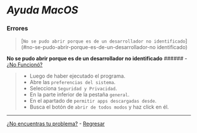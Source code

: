 # _Ayuda MacOS_
### Errores
> [`No se pudo abrir porque es de un desarrollador no identificado`](#no-se-pudo-abrir-porque-es-de-un-desarrollador-no identificado)

**No se pudo abrir porque es de un desarrollador no identificado** ###### - [¿No Funcionó?](https://github.com/shernandezz/zoom-links#mi-problema-no-fue-resuelto-por-la-ayuda)

>+ Luego de haber ejecutado el programa.
>+ Abre las `preferencias del sistema`.
>+ Selecciona `Seguridad y Privacidad`.
>+ En la parte inferior de la pestaña `general`.
>+ En el apartado de `permitir apps descargadas desde`.
>+ Busca el botón de `abrir de todos modos` y haz click en él.


***
[¿No encuentras tu problema?](https://github.com/shernandezz/zoom-links#mi-problema-no-está-listado) - [Regresar](https://github.com/shernandezz/zoom-links#ayuda)
